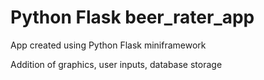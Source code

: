# Python Flask beer_rater_app
 App created using Python Flask miniframework
 
 Addition of graphics, user inputs, database storage
